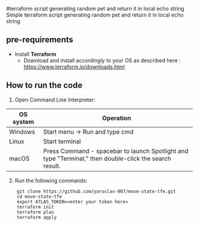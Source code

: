 #terraform script generating random pet and return it in local echo string
Simple terraform script generating random pet and return it in local echo string
 
## pre-requirements

- Install **Terraform**
    - Download and install accordingly to your OS as described here : https://www.terraform.io/downloads.html
	
## How to run the code
1. Open Command Line Interpreter: 

 OS system | Operation
 ------------ | -------------
| Windows | Start menu -> Run and type cmd |
| Linux  |Start terminal |
| macOS | Press Command - spacebar to launch Spotlight and type "Terminal," then double-click the search result. |

2. Run the following commands:
```
    git clone https://github.com/yaroslav-007/move-state-tfe.git
    cd move-state-tfe
    export ATLAS_TOKEN=<enter your token here>
    terraform init
    terraform plan
    terraform apply
```
